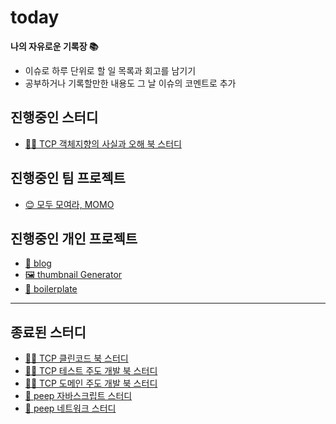 # today
**나의 자유로운 기록장 📚**
- 이슈로 하루 단위로 할 일 목록과 회고를 남기기
- 공부하거나 기록할만한 내용도 그 날 이슈의 코멘트로 추가

## 진행중인 스터디

- [👨‍💻 TCP 객체지향의 사실과 오해 북 스터디](https://github.com/TeamCrazyPerformance/http)

## 진행중인 팀 프로젝트
- [😊 모두 모여라, MOMO](https://github.com/woowacourse-teams/2022-momo)

## 진행중인 개인 프로젝트
- [🌱 blog](https://github.com/usageness/blog)
- [🖼 thumbnail Generator](https://github.com/usageness/thumbnail-Generator)
- [🚀 boilerplate](https://github.com/usageness/boilerplate)

---

## 종료된 스터디

- [👨‍💻 TCP 클린코드 북 스터디](https://github.com/TeamCrazyPerformance/http)
- [👨‍💻 TCP 테스트 주도 개발 북 스터디](https://github.com/TeamCrazyPerformance/http)
- [👨‍💻 TCP 도메인 주도 개발 북 스터디](https://github.com/TeamCrazyPerformance/http)
- [🐣 peep 자바스크립트 스터디](https://github.com/peep-peep-study/JS-peep-dive)
- [🐣 peep 네트워크 스터디](https://github.com/peep-peep-study/Network-peep-dive)
